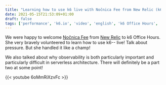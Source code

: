 ```yaml
---
title: "Learning how to use k6 live with Nočnica Fee from New Relic (k6 Office Hours)"
date: 2021-05-15T21:53:09+01:00
draft: false
tags: ['performance', 'k6.io', 'video', 'english', 'k6 Office Hours', 'new relic', 'serverless', 'observability', 'learning in public']
---
```

We were happy to welcome [Nočnica Fee](https://www.twitch.tv/serverlessmom) from [New Relic](https://www.twitch.tv/new_relic) to k6 Office Hours. She very bravely volunteered to learn how to use k6-- live! Talk about pressure. But she handled it like a champ!

We also talked about why observability is both particularly important and particularly difficult in serverless architecture. There will definitely be a part two at some point!

{{< youtube 6oMmRiXzvFc >}}